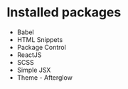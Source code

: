# Installed packages

* Babel
* HTML Snippets
* Package Control
* ReactJS
* SCSS
* Simple JSX
* Theme - Afterglow